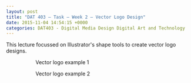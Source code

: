 ```yaml
---
layout: post
title: "DAT 403 – Task – Week 2 – Vector Logo Design"
date: 2015-11-04 14:54:15 +0000
categories: DAT403 - Digital Media Design Digital Art and Technology
---
```


This lecture focussed on Illustrator's shape tools to create vector logo designs.

<figure class="wp-block-gallery has-nested-images columns-default is-cropped"><figure class="wp-block-image size-full"><a href="{{ site.baseurl }}/wp-content/uploads/2023/05/vector-logo-1.jpg"><img src="https://www.circleseven.co.uk/wp-content/uploads/2023/05/vector-logo-1.jpg" alt="" class="wp-image-735"/></a><figcaption class="wp-element-caption">Vector logo example 1</figcaption></figure>

<figure class="wp-block-image size-full"><a href="{{ site.baseurl }}/wp-content/uploads/2023/05/vector-logo-2.jpg"><img src="https://www.circleseven.co.uk/wp-content/uploads/2023/05/vector-logo-2.jpg" alt="" class="wp-image-733"/></a><figcaption class="wp-element-caption">Vector logo example 2</figcaption></figure>
</figure>
